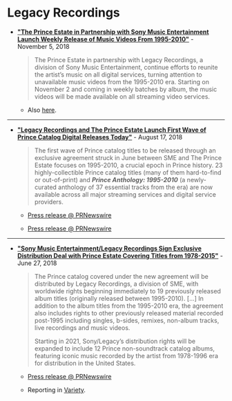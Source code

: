 
# Legacy Recordings

 - [**"The Prince Estate in Partnership with Sony Music Entertainment Launch Weekly Release of Music Videos From 1995-2010"**](https://www.legacyrecordings.com/2018/11/05/the-prince-estate-in-partnership-with-sony-music-entertainment-launch-weekly-release-of-music-videos-from-1995-2010/) - November 5, 2018

    > The Prince Estate in partnership with Legacy Recordings, a division of Sony Music Entertainment, continue efforts to reunite the artist’s music on all digital services, turning attention to unavailable music videos from the 1995-2010 era. Starting on November 2 and coming in weekly batches by album, the music videos will be made available on all streaming video services.
    
    - Also [here](https://www.sonymusic.com/legacy/the-prince-estate-in-partnership-with-legacy-recordings-announce-first-wave-of-physical-titles-cd-vinyl-in-definitive-catalog-rerelease-project/).

-----
   
 - [**"Legacy Recordings and The Prince Estate Launch First Wave of Prince Catalog Digital Releases Today"**](https://www.legacyrecordings.com/2018/08/17/legacy-recordings-and-the-prince-estate-launch-first-wave-of-prince-catalog-digital-releases-today/) - August 17, 2018
 
    > The first wave of Prince catalog titles to be released through an exclusive agreement struck in June between SME and The Prince Estate focuses on 1995-2010, a crucial epoch in Prince history. 23 highly-collectible Prince catalog titles (many of them hard-to-find or out-of-print) and ***Prince Anthology: 1995-2010*** (a newly-curated anthology of 37 essential tracks from the era) are now available across all major streaming services and digital service providers.
    
    - [Press release @ PRNewswire](https://www.prnewswire.com/news-releases/legacy-recordings-and-the-prince-estate-launch-first-wave-of-prince-catalog-digital-releases-today-300698544.html)
    
    - [Press release @ PRNewswire](https://www.prnewswire.com/news-releases/the-prince-estate-in-partnership-with-legacy-recordings-announce-first-wave-of-physical-titles-cdvinyl-in-definitive-catalog-rerelease-project-300760870.html)

-----
    
 - [**"Sony Music Entertainment/Legacy Recordings Sign Exclusive Distribution Deal with Prince Estate Covering Titles from 1978-2015"**](https://www.legacyrecordings.com/2018/06/27/sony-music-entertainment-legacy-recordings-sign-exclusive-distribution-deal-with-prince-estate-covering-35-essential-catalog-titles-from-1978-2015/) - June 27, 2018
 
    > The Prince catalog covered under the new agreement will be distributed by Legacy Recordings, a division of SME, with worldwide rights beginning immediately to 19 previously released album titles (originally released between 1995-2010). [...] In addition to the album titles from the 1995-2010 era, the agreement also includes rights to other previously released material recorded post-1995 including singles, b-sides, remixes, non-album tracks, live recordings and music videos. 
    >
    > Starting in 2021, Sony/Legacy’s distribution rights will be expanded to include 12 Prince non-soundtrack catalog albums, featuring iconic music recorded by the artist from 1978-1996 era for distribution in the United States.
    
    - [Press release @ PRNewswire](https://www.prnewswire.com/news-releases/sony-music-entertainmentlegacy-recordings-sign-exclusive-distribution-deal-with-prince-estate-covering-35-essential-catalog-titles-from-1978-2015-300672798.html)
    
    - Reporting in [Variety](https://variety.com/2018/biz/news/prince-estate-strikes-deal-with-sony-music-for-35-catalog-albums-1202858666/).
